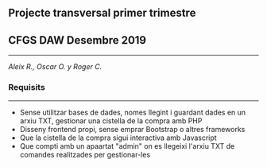 

## Projecte transversal primer trimestre    
## CFGS DAW Desembre 2019
---
*Aleix R., Oscar O. y Roger C.*

    
### Requisits
----
- Sense utilitzar bases de dades, nomes llegint i guardant dades en un arxiu TXT, gestionar una cistella de la compra amb PHP
- Disseny frontend propi, sense emprar Bootstrap o altres frameworks
- Que la cistella de la compra sigui interactiva amb Javascript
- Que compti amb un apaartat "admin" on es llegeixi l'arxiu TXT de comandes realitzades per gestionar-les
